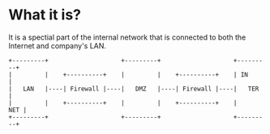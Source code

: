 #                  What it is?

It is a spectial part of the internal network that is connected to both the Internet and company's LAN.
```
+---------+                    +---------+                    +---------+
|         |    +----------+    |         |    +----------+    | IN      |
|   LAN   |----| Firewall |----|   DMZ   |----| Firewall |----|   TER   |
|         |    +----------+    |         |    +----------+    |     NET |
+---------+                    +---------+                    +---------+
```